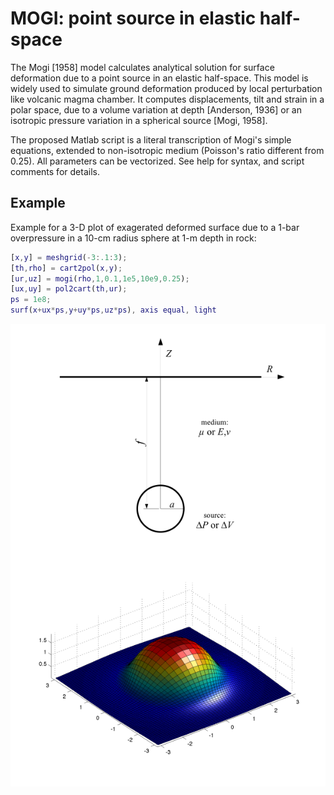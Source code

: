 # MOGI: point source in elastic half-space

The Mogi [1958] model calculates analytical solution for surface deformation due to a point source in an elastic half-space. This model is widely used to simulate ground deformation produced by local perturbation like volcanic magma chamber. It computes displacements, tilt and strain in a polar space, due to a volume variation at depth [Anderson, 1936] or an isotropic pressure variation in a spherical source [Mogi, 1958].

The proposed Matlab script is a literal transcription of Mogi's simple equations, extended to non-isotropic medium (Poisson's ratio different from 0.25). All parameters can be vectorized. See help for syntax, and script comments for details.

## Example
Example for a 3-D plot of exagerated deformed surface due to a 1-bar overpressure in a 10-cm radius sphere at 1-m depth in rock:
```matlab
[x,y] = meshgrid(-3:.1:3);
[th,rho] = cart2pol(x,y);
[ur,uz] = mogi(rho,1,0.1,1e5,10e9,0.25);
[ux,uy] = pol2cart(th,ur);
ps = 1e8;
surf(x+ux*ps,y+uy*ps,uz*ps), axis equal, light
```

![](mogi_example.png)
